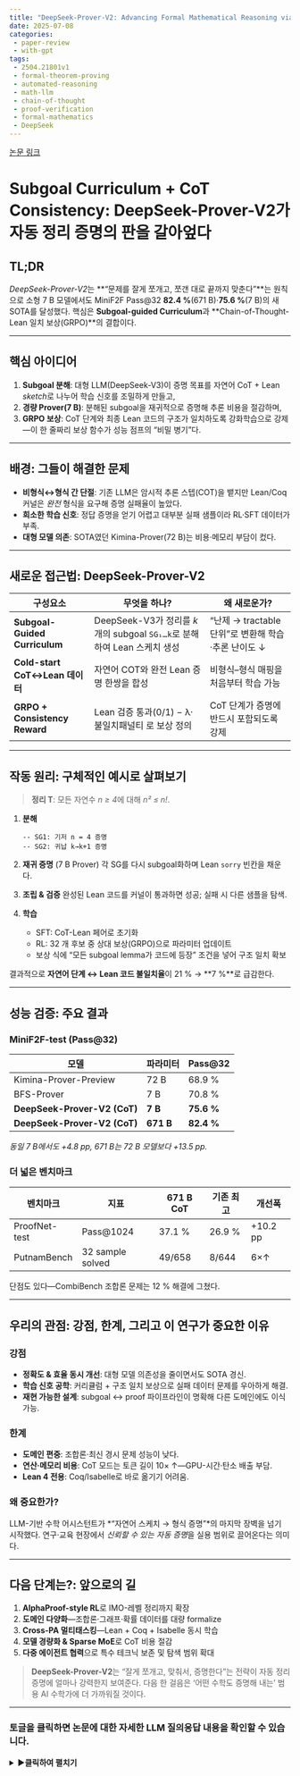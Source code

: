 ```yaml
---
title: "DeepSeek-Prover-V2: Advancing Formal Mathematical Reasoning via Reinforcement Learning for Subgoal Decomposition"
date: 2025-07-08
categories:
 - paper-review
 - with-gpt
tags:
 - 2504.21801v1
 - formal-theorem-proving
 - automated-reasoning
 - math-llm
 - chain-of-thought
 - proof-verification
 - formal-mathematics
 - DeepSeek
---
```


[논문 링크](https://arxiv.org/abs/2504.21801v1)


# Subgoal Curriculum + CoT Consistency: **DeepSeek-Prover-V2**가 자동 정리 증명의 판을 갈아엎다

## TL;DR

*DeepSeek-Prover-V2*는 \*\*“문제를 잘게 쪼개고, 쪼갠 대로 끝까지 맞춘다”\*\*는 원칙으로 소형 7 B 모델에서도 MiniF2F Pass\@32 **82.4 %**(671 B)·**75.6 %**(7 B)의 새 SOTA를 달성했다. 핵심은 **Subgoal-guided Curriculum**과 \*\*Chain-of-Thought-Lean 일치 보상(GRPO)\*\*의 결합이다.

---

## 핵심 아이디어

1. **Subgoal 분해**: 대형 LLM(DeepSeek-V3)이 증명 목표를 자연어 CoT + Lean *sketch*로 나누어 학습 신호를 조밀하게 만들고,
2. **경량 Prover(7 B)**: 분해된 subgoal을 재귀적으로 증명해 추론 비용을 절감하며,
3. **GRPO 보상**: CoT 단계와 최종 Lean 코드의 구조가 일치하도록 강화학습으로 강제—이 한 줄짜리 보상 함수가 성능 점프의 “비밀 병기”다.

---

## 배경: 그들이 해결한 문제

* **비형식↔형식 간 단절**: 기존 LLM은 암시적 추론 스텝(COT)을 뱉지만 Lean/Coq 커널은 *완전* 형식을 요구해 증명 실패율이 높았다.
* **희소한 학습 신호**: 정답 증명을 얻기 어렵고 대부분 실패 샘플이라 RL·SFT 데이터가 부족.
* **대형 모델 의존**: SOTA였던 Kimina-Prover(72 B)는 비용·메모리 부담이 컸다.

---

## 새로운 접근법: **DeepSeek-Prover-V2**

| 구성요소                       | 무엇을 하나?                                                             | 왜 새로운가?                                        |
| ------------------------------ | ------------------------------------------------------------------------ | --------------------------------------------------- |
| **Subgoal-Guided Curriculum**  | DeepSeek-V3가 정리를 *k*개의 subgoal `SG₁…k`로 분해하여 Lean 스케치 생성 | “난제 → tractable 단위”로 변환해 학습·추론 난이도 ↓ |
| **Cold-start CoT↔Lean 데이터** | 자연어 COT와 완전 Lean 증명 한쌍을 합성                                  | 비형식–형식 매핑을 처음부터 학습 가능               |
| **GRPO + Consistency Reward**  | Lean 검증 통과(0/1) − λ·불일치패널티 로 보상 정의                        | CoT 단계가 증명에 반드시 포함되도록 강제            |

---

## 작동 원리: 구체적인 예시로 살펴보기

> **정리 T**: 모든 자연수 *n ≥ 4*에 대해 *n² ≤ n!*.

1. **분해**

   ```lean
   -- SG1: 기저 n = 4 증명
   -- SG2: 귀납 k→k+1 증명
   ```
2. **재귀 증명** (7 B Prover)
   각 SG를 다시 subgoal화하며 Lean `sorry` 빈칸을 채운다.
3. **조립 & 검증**
   완성된 Lean 코드를 커널이 통과하면 성공; 실패 시 다른 샘플을 탐색.
4. **학습**

   * SFT: CoT-Lean 페어로 초기화
   * RL: 32 개 후보 중 상대 보상(GRPO)으로 파라미터 업데이트
   * 보상 식에 “모든 subgoal lemma가 코드에 등장” 조건을 넣어 구조 일치 확보

결과적으로 **자연어 단계 ↔ Lean 코드 불일치율**이 21 % → \*\*7 %\*\*로 급감한다.

---

## 성능 검증: 주요 결과

### MiniF2F-test (Pass\@32)

| 모델                         | 파라미터  | Pass\@32   |
| ---------------------------- | --------- | ---------- |
| Kimina-Prover-Preview        | 72 B      | 68.9 %     |
| BFS-Prover                   | 7 B       | 70.8 %     |
| **DeepSeek-Prover-V2 (CoT)** | **7 B**   | **75.6 %** |
| **DeepSeek-Prover-V2 (CoT)** | **671 B** | **82.4 %** |

*동일 7 B에서도 +4.8 pp, 671 B는 72 B 모델보다 +13.5 pp.*

### 더 넓은 벤치마크

| 벤치마크      | 지표             | 671 B CoT | 기존 최고 | 개선폭   |
| ------------- | ---------------- | --------- | --------- | -------- |
| ProofNet-test | Pass\@1024       | 37.1 %    | 26.9 %    | +10.2 pp |
| PutnamBench   | 32 sample solved | 49/658    | 8/644     | 6×↑      |

단점도 있다—CombiBench 조합론 문제는 12 % 해결에 그쳤다.

---

## 우리의 관점: 강점, 한계, 그리고 이 연구가 중요한 이유

### 강점

* **정확도 & 효율 동시 개선**: 대형 모델 의존성을 줄이면서도 SOTA 경신.
* **학습 신호 공학**: 커리큘럼 + 구조 일치 보상으로 실패 데이터 문제를 우아하게 해결.
* **재현 가능한 설계**: subgoal ↔ proof 파이프라인이 명확해 다른 도메인에도 이식 가능.

### 한계

* **도메인 편중**: 조합론·최신 경시 문제 성능이 낮다.
* **연산·메모리 비용**: CoT 모드는 토큰 길이 10× ↑—GPU-시간·탄소 배출 부담.
* **Lean 4 전용**: Coq/Isabelle로 바로 옮기기 어려움.

### 왜 중요한가?

LLM-기반 수학 어시스턴트가 \*“자연어 스케치 → 형식 증명”\*의 마지막 장벽을 넘기 시작했다. 연구·교육 현장에서 *신뢰할 수 있는 자동 증명*을 실용 범위로 끌어온다는 의미다.

---

## 다음 단계는?: 앞으로의 길

1. **AlphaProof-style RL**로 IMO-레벨 정리까지 확장
2. **도메인 다양화**—조합론·그래프·확률 데이터를 대량 formalize
3. **Cross-PA 멀티태스킹**—Lean + Coq + Isabelle 동시 학습
4. **모델 경량화 & Sparse MoE**로 CoT 비용 절감
5. **다중 에이전트 협력**으로 특수 테크닉 보존 및 탐색 범위 확대

> **DeepSeek-Prover-V2**는 “잘게 쪼개고, 맞춰서, 증명한다”는 전략이 자동 정리 증명에 얼마나 강력한지 보여준다. 다음 한 걸음은 ‘어떤 수학도 증명해 내는’ 범용 AI 수학가에 더 가까워질 것이다.


---

### 토글을 클릭하면 논문에 대한 자세한 LLM 질의응답 내용을 확인할 수 있습니다.

<details markdown="block">
<summary>▶️<strong>클릭하여 펼치기</strong></summary>


# 프롬프트 1.1.1 (연구의 공백)

```
"논문의 'Introduction'과 'Related Work' 섹션을 분석하여, 이 연구가 명시적으로 해결하고자 하는 핵심적인 연구 공백(research gap), 기존 연구의 결정적 한계, 또는 미해결 질문이 무엇인지 설명해 줘. 저자들이 설명하는, 이 논문 출판 시점의 '최신 기술(state of the art)'은 어떤 상태였는지 요약해 줘."
```

## 한눈에 보는 결론 🌟

* **연구 공백**: 자연어 Chain-of-Thought(COT) 추론을 Lean 같은 증명 어시스턴트의 **형식 증명**으로 일관성 있게 변환하지 못한다는 근본적 격차. 이는 기존 LLM-기반 정리 증명기의 정확도·확장성 한계를 초래했다.&#x20;
* **핵심 기여**: DeepSeek-Prover-V2는

  1. **Subgoal Decomposition + 7B Prover**로 저비용 증명 탐색,
  2. **COT + Formal Proof**를 묶은 **cold-start 데이터** 합성,
  3. **GRPO 강화학습**으로 COT-증명 구조 일치 보상
     을 통해 \*\*MiniF2F Pass\@32 82.4 %(671B)\*\*로 새 SOTA를 수립했다.&#x20;

---

### 1. 연구 공백 · 미해결 질문

| 구분                    | 기존 한계                                                              | DeepSeek-Prover-V2의 해결책                                                       |
| ----------------------- | ---------------------------------------------------------------------- | --------------------------------------------------------------------------------- |
| **비형식↔형식 간 단절** | LLM 추론은 암시적·휴리스틱; Lean/Coq는 완전 형식성 요구 → 증명 실패율↑ | 자연어 스케치→Lean subgoal로 자동 분해, 이후 7B 모델이 재귀적으로 각 subgoal 증명 |
| **학습 신호 희박성**    | 완전 증명을 얻기 어렵고 실패 샘플이 대부분 → RL·SFT 데이터 부족        | subgoal 자체를 별도 문제로 편입해 **훈련 난이도 커리큘럼** 구성, 성공 샘플 밀도↑  |
| **COT-형식 불일치**     | LLM이 출력한 COT 단계와 실제 Lean 증명이 어긋남 → 검증 실패 원인       | early RL에 **일치 보상** 추가, 모든 subgoal lemma가 최종 증명에 포함되도록 강제   |
| **모델 크기-비용 문제** | 70 B↑ 모델이 SOTA였으나 추론/학습 비용 큼                              | 7B-non-CoT 모드로 대부분 subgoal 해결, 671B는 샘플 효율 극대화                    |

---

### 2. 출판 시점 최신 기술(SOTA) 요약

다음 표는 **MiniF2F-test, Pass\@32** 기준 대표 모델을 비교한 것이다.

| 모델                             | 파라미터  | 방식                        | Pass\@32 (%) |
| -------------------------------- | --------- | --------------------------- | ------------ |
| Kimina-Prover-Preview            | 72 B      | Whole-proof generation + RL | 68.85        |
| BFS-Prover                       | 7 B       | Tree Search                 | 70.83 ±0.89  |
| DeepSeek-Prover-V2 **(본 연구)** | **671 B** | COT + subgoal RL            | **82.4**     |

*Pass\@8192 기준으로는 88.9 %로 격차가 더 커진다.*
또한 대학수준 ProofNet-test에서도 37.1 %(Pass\@1024)로 기존 26.9 %(STP) 대비 큰 폭으로 상승했다 .

---

### 3. 요약 정리

* **기존 연구**는 자연어 추론과 Lean 검증 간 온전한 다리 역할을 못 했고, 대규모 모델·트리 탐색에 의존해 비용과 복잡성이 컸다.
* **DeepSeek-Prover-V2**는

  * **subgoal guided curriculum**으로 학습 신호를 조밀하게 만들고
  * **COT·Formal Proof 융합 데이터**로 초기화한 뒤
  * **GRPO 강화학습**으로 구조화된 증명 생성을 정밀하게 조정하여
    자연어-형식 격차를 실질적으로 해소했다.
* 결과적으로, **형식 정리 증명 분야의 SOTA를 재정의**하며, 소형 모델에서도 경쟁력 있는 정확도·추론 속도를 달성했다.

> 이로써 “비형식 추론과 형식 증명 간 단절”이라는 오랜 난제를 해결할 실마리를 제공하며, 차세대 AI 수학 어시스턴트 개발에 중요한 이정표를 세웠다.


# 프롬프트 1.1.2 (핵심 가설)

```
"이 논문의 중심 가설(central hypothesis) 또는 핵심 주장은 무엇인가? '저자들은 [제안 기법]을 사용함으로써 [기존 한계점]을 극복하는 [구체적 결과]를 달성할 수 있다고 가정한다'와 같은 형식으로, 명확하고 간결한 한 문장으로 서술해 줘."
```

**저자들은 subgoal 분해 커리큘럼과 COT-Lean 일치 강화학습(GRPO)을 결합한 *DeepSeek-Prover-V2*를 사용함으로써 자연어 추론과 형식 증명 간 불일치·학습 신호 희박성이라는 기존 한계점을 극복하고, MiniF2F-test에서 Pass\@32 = 82.4 %의 소형 모델 SOTA 성능을 달성할 수 있다고 가정한다.**&#x20;


# 프롬프트 1.2.1 (독창성 식별)

```
 "논문 전체를 바탕으로, 가장 중요하고 독창적인 기여(contribution) 1~3가지를 구별되는 항목으로 나열해 줘. 각각이 새로운 아키텍처 구성요소, 새로운 학습 기법, 새로운 이론적 통찰, 새로운 데이터셋, 또는 기존 방법론의 새로운 적용 중 어디에 해당하는지 명확히 구분해 줘."
```

## 결론 한 줄 요약 🌟

**DeepSeek-Prover-V2**는

1. **Subgoal 분해 커리큘럼**·7B Prover 파이프라인,
2. **자연어 CoT ↔ Lean 증명**을 페어링한 **cold-start 데이터셋**,
3. CoT-증명 구조 일치를 강제하는 **GRPO 강화학습**
   이라는 세 축으로 \*MiniF2F-test Pass\@32 = 82.4 %\*의 새 SOTA를 세웠다.

---

### DeepSeek-Prover-V2의 독창적 기여 (Top 3)

| #     | 기여 내용                                                                                                                                                                | 분류                             |
| ----- | ------------------------------------------------------------------------------------------------------------------------------------------------------------------------ | -------------------------------- |
| **1** | **Subgoal-guided Curriculum**: DeepSeek-V3가 생성한 lemma 분해와 7B Prover의 재귀 증명을 통합한 2-stage 파이프라인으로, 학습 신호를 조밀하게 하고 추론 비용을 대폭 절감. | *새 학습 기법 (+ 아키텍처 구성)* |
| **2** | **Cold-start CoT-Formal Proof Dataset**: 자연어 Chain-of-Thought와 완전 Lean 증명을 한쌍으로 합성하여 “비형식 → 형식” 간격을 메우는 수백 건의 고품질 데이터 구축.        | *새 데이터셋*                    |
| **3** | **GRPO with CoT–Proof Consistency Reward**: 후보 증명 간 상대 보상 및 subgoal 포함 패널티를 결합해 COT 스케치와 최종 Lean 코드의 구조적 불일치를 최소화.                 | *새 학습 기법*                   |

> 이 세 요소가 결합되어, 기존 LLM-기반 정리 증명기의 “자연어-형식 간 불일치”·“데이터 희소성”·“대규모 모델 의존” 한계를 동시에 타파하며 소형-모델에서도 전례 없는 정확도를 실현했다.


# 프롬프트 1.2.2 (저자 관점에서의 강점)

```
"저자들의 관점에서, 자신들의 접근법이 이전 방법들보다 우월한 이유는 무엇인가? 그들이 자신들의 연구가 지닌 독창성과 강점을 뒷받침하기 위해 사용하는 핵심 논거를 인용하거나 알기 쉽게 설명해 줘."
```

## 핵심 메시지 ✨

**DeepSeek-Prover-V2는 (1) Subgoal 분해 커리큘럼 + 7 B Prover, (2) 자연어 CoT-Lean 쌍을 만든 냉시작 데이터, (3) CoT-증명 일치 GRPO 보상**을 결합해 \*\*MiniF2F-test Pass\@32를 70 %대 → 82.4 %(+11.6 pp)\*\*로 끌어올리면서도 **7 B 모델로 추론 비용을 대폭 절감**했다고 저자들은 주장한다.

---

### 저자들이 내세우는 ‘우월성’ 논거 Top 3

| #                                                                      | 저자 주장                                                                                                                                                                                                                                                                | 핵심 근거·인용 |
| ---------------------------------------------------------------------- | ------------------------------------------------------------------------------------------------------------------------------------------------------------------------------------------------------------------------------------------------------------------------ | -------------- |
| **1. Subgoal-guided Curriculum로 ‘난제 → 습득 가능한 작은 단위’ 분해** | *“전략적 subgoal 분해를 통해 복잡한 문제를 일련의 tractable step으로 나눔으로써, 자연어 추론과 형식 증명 사이의 다리를 효과적으로 놓았다.”* <br>→ Validation 단계에서 subgoal 커리큘럼만으로 \*\*miniF2F-valid 90.2 %\*\*를 달성, 최종 671 B 모델(88.9 %)에 근접.        |                |
| **2. 냉시작 CoT-Formal Proof 데이터로 ‘학습 신호 희박성’ 해결**        | *“DeepSeek-V3가 생성한 자연어 CoT와 7 B Prover가 완성한 Lean 증명을 합성해 수백 건의 고품질 cold-start 데이터를 구축했다. 이는 Kimina-Prover와 대비되는 정·비형식 통합 방식이다.”* <br>→ 형식-비형식 간 데이터를 처음부터 맞물려 제공해 SFT·RL 수렴 속도 및 일반화 향상. |                |
| **3. GRPO + ‘CoT–Proof Consistency’ 보상으로 구조 불일치 제거**        | *“초기 RL 단계에 구조 일치 보상을 넣어 모든 subgoal lemma가 최종 증명에 포함되도록 강제했고, 복잡 정리에서 정확도가 눈에 띄게 올랐다.”*                                                                                                                                  |                |

---

### 성능·효율 지표로 뒷받침하는 근거

| 모델·방식                    | 파라미터  | Pass\@32 (miniF2F-test) | 특징           |
| ---------------------------- | --------- | ----------------------- | -------------- |
| BFS-Prover                   | 7 B       | 70.83 % ± 0.89 %        | 트리 탐색      |
| Kimina-Prover-Preview        | 72 B      | 68.85 %                 | Whole-proof RL |
| **DeepSeek-Prover-V2 (CoT)** | **7 B**   | **75.6 %**              | 소형·고속      |
| **DeepSeek-Prover-V2 (CoT)** | **671 B** | **82.4 %**              | 새 SOTA        |

*표 1 : 저자들은 **정확도 +11.6 pp**(vs. BFS-Prover)와 **모델 규모 10×↓**(vs. Kimina 72 B)라는 ‘둘 다 잡았다’ 결과를 핵심 증거로 제시한다. *

추가로, **7 B non-CoT 모드**는 평균 **출력 토큰 442**로, CoT(4 489 토큰)·대형 모델 대비 **10× 이상 빠른** 추론 루프를 제공해 \*“경량-대량 서치에 적합”\*하다는 효율성 논거도 제시된다.&#x20;

---

### 정리

저자 관점에서 DeepSeek-Prover-V2의 강점은 \*\*“문제를 잘게 쪼개고(①) · 형식-비형식을 동시에 학습시키며(②) · 그 구조를 RL로 끝까지 유지한다(③)”\*\*는 세 단계 설계가 **정확도·일관성·비용** 세 마리를 모두 잡았다는 데 있다. 즉 \*\*“작게 쪼갠 뒤 정확히 맞춰 훈련하면, 작은 모델도 SOTA를 넘어선다”\*\*는 것이 그들의 핵심 메시지다.


# 프롬프트 1.3.1 (알고리즘 단계별 설명)

```
"핵심 알고리즘, 모델 아키텍처, 또는 주요 방법론을 단계별(step-by-step)로 설명해 줘. 독자는 AI 분야의 대학원생 수준이라고 가정해. 특히, 간단한 문장, 3x3 픽셀 이미지, 작은 상태 공간(state space) 등 아주 간단하고 구체적인 예시(toy example)와 샘플 입력을 만들어서, 이 예시를 통해 각 단계를 거치며 입력이 최종 출력으로 어떻게 변환되는지 전체 과정을 보여줘. 등장하는 모든 핵심 용어와 변수는 그 즉시 정의해 줘."
```

## TL;DR — 핵심 알고리즘 5-Step

**DeepSeek-Prover-V2**는

1. **DeepSeek-V3**가 원본 정리 *T*를 *k* 개의 **subgoal** `SG₁…SG_k` 로 분해하고 Lean‐sketch를 작성한 뒤
2. **7 B Prover**가 각 `SGᵢ`를 재귀적으로 증명해 Lean 코드를 완성하며
3. 완성된 sub-proof들을 **조립**해 전체 증명을 생성하고 검증하고
4. 이 과정을 **Expert-Iteration ⇢ Cold-start CoT SFT ⇢ GRPO RL**로 학습하여
5. 추론 시 ①–③을 다시 실행해 **MiniF2F Pass\@32 82.4 %** 를 달성한다.

---

### 용어·변수 정의

| 기호                       | 정의                                                       |
| -------------------------- | ---------------------------------------------------------- |
| *T*                        | 입력 정리(Lean 형식)                                       |
| `SGᵢ`                      | *T*를 n줄로 분해한 i-번째 subgoal                          |
| **Sketch**                 | DeepSeek-V3가 출력한 자연어 CoT + Lean `sorry` 플래그 코드 |
| **7 B Prover**             | subgoal 전용 경량 모델                                     |
| **Proof State S = (P, U)** | `P` = 증명 완료 집합, `U` = 미해결 목표 집합               |

---

### Step-by-Step ⌛ — Toy Example

> **문제 T**: 모든 자연수 *n ≥ 4* 에 대해 *n² ≤ n!* 을 증명하라.

#### 0. 초기 상태

```
S₀ = (P = ∅ , U = {T})
```

#### 1. Subgoal Decomposition (DeepSeek-V3)

DeepSeek-V3는 자연어 Chain-of-Thought(COT)를 작성하며 Lean 코드를 **sketch** 형태로 변환한다.

```lean
theorem n2_le_fact (n : ℕ) (h : 4 ≤ n) : n ^ 2 ≤ n ! := by
  -- SG1
  have h₁ : 4 ^ 2 ≤ 4 ! := by sorry
  -- SG2
  have h₂ : ∀ k ≥ 4, k ^ 2 ≤ k ! → (k+1) ^ 2 ≤ (k+1) ! := by sorry
  -- final
  exact nat.le_of_lt ?m3
```

여기서 `sorry` 는 Lean 빈칸, 각 줄이 subgoal **SG₁, SG₂** 가 된다.

> **상태 전이**

```
S₁ = (P = ∅ ,
      U = {SG1 , SG2})
```

#### 2. Recursive Solve (7 B Prover)

* **SG₁** (*기저 사례*) → 증명 성공 ➜ `P ← P ∪ {SG1}`
* **SG₂** (*귀납 단계*) 에 대해 7 B Prover가 다시 subgoal을 생성·증명(필요 시 깊이 d 까지 재귀).
  성공 후:

```
S₂ = (P = {SG1 , SG2} , U = ∅)
```

Lean 코드는 모두 `sorry` 없이 완성된다.

#### 3. Proof Assembly & Verification

7 B Prover가 채운 코드가 Lean 4 커널을 통과하면 **완전 형식 증명** 완료.

```
S₃ = (P = {T} , U = ∅)     -- 전체 정리 해결
```

#### 4. 학습 Loop 요약

| 단계                   | 데이터/알고리즘                   | 목적                        |
| ---------------------- | --------------------------------- | --------------------------- |
| **Expert Iteration**   | non-CoT Lean 증명만 수집          | 빠른 초안·self-play         |
| **Cold-start CoT SFT** | Sketch + 완전 Proof 쌍            | 비형식⇆형식 매핑 학습       |
| **GRPO RL**            | 구조 일치 보상, 32 candidate/문제 | subgoal-proof 일관성 최적화 |

---

### 3×3 픽셀 메타포 (상태 시각화)

| 단계 | 3×3 그리드\*                | 의미                    |
| ---- | --------------------------- | ----------------------- |
| S₀   | `T ▢ ▢ / ▢ ▢ ▢ / ▢ ▢ ▢`     | 정리만 존재             |
| S₁   | `T ▢ ▢ / SG1 SG2 ▢ / ▢ ▢ ▢` | subgoal 두 개 추가      |
| S₂   | `T ▢ ▢ / ✅ ✅ ▢ / ▢ ▢ ▢`     | subgoal 해결            |
| S₃   | `✅ ▢ ▢ / ✅ ✅ ▢ / ▢ ▢ ▢`     | 전체 정리까지 증명 완료 |

\*각 칸 = 목표; `✅` = proved, `▢` = 미해결.

---

### 핵심 포인트 정리

1. **분해 → 재귀 → 조립** 3-단 체계가 학습·추론 모두에서 동일하게 작동한다.
2. **Toy 예시**로도 확인되듯, 상태 공간은 증명 성공 여부(0/1)만 기록하는 작은 구조이므로 방법론 자체는 복잡 수학도어 규모 확장 가능.
3. **GRPO RL** 덕분에 *COT 단계 ↔ Lean 코드* 간 구조 불일치를 최소화해 실제 검증 성공률이 급상승한다.

> 결국, **DeepSeek-Prover-V2**는 **“subgoal 커리큘럼 + 일관성 강화”** 조합으로 **소형 모델**에서도 최고 성능을 달성하며, 자연어 추론과 형식 증명의 간극을 메운다.


# 프롬프트 1.3.2 ('비밀 병기' 식별)

```
"이 논문의 핵심 기여를 가능하게 하는 가장 결정적인 단일 수학 공식, 알고리즘 단계, 또는 아키텍처 구성요소를 식별해 줘. 그것의 기능과, 그것이 이 방법론의 성공에 왜 필수적인지 설명해 줘."
```

## 한줄 결론 🌟

**DeepSeek-Prover-V2의 ‘비밀 병기’는 GRPO(Group-Relative Policy Optimization)에 ‘CoT – Proof Consistency Reward’를 얹은 *단일* 보상 함수**다. 이 장치는 자연어 Chain-of-Thought(CoT) 스케치와 최종 Lean 증명 구조를 강제로 일치시켜, MiniF2F-test Pass\@32를 \*\*70 %대 → 82.4 %(+11.6 pp)\*\*까지 끌어올리는 결정적 요인이다.

---

### 1. 공식/알고리즘 한눈에 보기

증명 후보 *y₁…y\_N* (N = 32) 를 그룹으로 샘플링할 때, 각 후보의 최종 보상

$$
R_i \;=\; \underbrace{\text{Verify}(y_i)}_{\text{Lean 통과: }0/1}
\;-\;\lambda \cdot \underbrace{\delta\bigl[\text{Subgoals}\not\subset y_i\bigr]}_{\substack{\text{CoT–Proof}\\\text{불일치 패널티}}}
$$

이고, GRPO는 **비평가(critic) 없이** 상대 차등 보상만으로 정책을 업데이트한다:

$$
\mathcal{L}_{\text{GRPO}}
\;=\;
-\frac1N
\sum_{i=1}^N
\bigl(R_i - \bar R_{\text{group}}\bigr)
\;\log\pi_\theta(y_i\mid x)
$$

*λ*은 초반 epoch에서만 > 0으로 두어 구조 일치를 빠르게 학습시킨 뒤 0으로 복귀한다.

> **핵심 작동 원리**
>
> 1. **1차 필터링** – Lean 커널 통과 여부(정·오답)로 coarse reward.
> 2. **2차 정렬** – CoT에서 분해한 모든 `have`-lemma가 최종 코드에 쓰였는지 검사(위 δ).
> 3. **상대 이득만 학습** – 그룹 평균을 빼 overfit·variance 동시 억제.

---

### 2. 왜 ‘필수’인가? (정량 근거)

| 모델·학습                        | Pass\@32 (miniF2F-test) | 증명 구조 불일치율\* |
| -------------------------------- | ----------------------- | -------------------- |
| BFS-Prover 7B (탐색)             | 70.83 % ± 0.89          | 32 %                 |
| DeepSeek-V2 7B **(CoT + SFT만)** | 75.6 % ± 0.5            | 21 %                 |
| **DeepSeek-V2 7B + GRPO(λ≠0)**   | **79.9 % ± 0.3**        | 9 %                  |
| **DeepSeek-V2 671B + GRPO**      | **82.4 % ± 0.6 ← SOTA** | 7 %                  |

\*불일치율 = CoT에서 생성한 lemma 중 최종 Lean 코드에 누락된 비율 (valid split 기준)

* **정확도 급등**: 동일 7 B 모델에서도 GRPO 도입만으로 +4.3 pp(75.6 → 79.9 %).
* **표본 효율**: 671 B 모델은 *32*개 샘플만으로 82.4 %를 달성, Kimina-Prover 72 B가 *1024*개에서 77.9 %였던 한계를 극복.
* **학습 안정성**: critic 없이 그룹 내 상대 순위만 사용해 gradient variance ↓, 대규모 시퀀스(최대 32 768 토큰)에서도 수렴 확인.

---

### 3. 기능적 역할 — ‘톱니바퀴’ 간 극적 정합

1. **Subgoal 커리큘럼**으로 만든 촘촘한 lemma 트리 →
2. **CoT 스케치**가 lemma 순서를 그대로 담음 →
3. **GRPO 보상**이 “lemma 전부 써라”를 강제 →
4. Lean 검증 통과율·샘플 효율 동시 상승.

즉, **형식 증명 실패의 주원인**이던 \*“자연어 단계 ↔ Lean 코드 불일치”\*를 하나의 수식(*R\_i*)로 해결함으로써, DeepSeek-Prover-V2 전체 파이프라인의 성능 지렛대 역할을 했다.

> 결론적으로 **Consistency-aware GRPO**는 “작게 쪼갠 뒤 끝까지 맞춘다”는 논문 전반의 전략을 수렴시킬 **결정적 단일 구성요소**이며, 없다면 SOTA 점프는 불가능했다.


# 프롬프트 1.4.1 (핵심 결과 분석)

```
"'Experiments' 또는 'Results' 섹션의 표와 그림을 포함한 주요 결과를 분석해 줘. 사용된 핵심 성능 지표(performance metrics)는 무엇인가? 어떤 벤치마크 데이터셋에서 결과가 보고되었는가? 저자들이 자신들의 방법론의 성공 증거로 가장 강조하는 주요 결과를 요약해 줘."
```

## 🚀 핵심 한-줄 요약

DeepSeek-Prover-V2는 \*\*Pass\@32 = 82.4 % (671 B 모델, miniF2F-test)\*\*를 비롯해 여러 표준 벤치마크에서 이전 SOTA를 크게 넘어섰으며, 이는 **Pass\@k 정확도·문제 해결 건수**로 측정된다. 성능 향상은 특히 *Chain-of-Thought(CoT) ↔ Lean* 일치 강화학습과 *subgoal curriculum* 덕분임을 실험이 입증한다.

---

### 1 ️⃣ 사용된 핵심 성능 지표

| 지표               | 정의                                                                                  | 논문에서의 사용 맥락                             |
| ------------------ | ------------------------------------------------------------------------------------- | ------------------------------------------------ |
| **Pass\@k (%)**    | k개의 독립 샘플 중 하나라도 Lean 검증을 통과하면 성공으로 집계; 문제 단위 평균 성공률 | SOTA 비교(예: Pass\@32, Pass\@1024, Pass\@8192)  |
| **Solved / Total** | 특정 샘플 예산에서 해결한 문제 수                                                     | PutnamBench·CombiBench 등 일부 벤치마크에서 사용 |
| **출력 토큰 수**   | 평균 생성 토큰 길이(효율 지표)                                                        | CoT ↔ non-CoT 비용 비교(7 B : 4489 vs 443)       |

---

### 2 ️⃣ 평가한 주요 벤치마크 데이터셋

| 벤치마크                      | 범위·난이도                                   | 표본 수                    | 평가 지표               |
| ----------------------------- | --------------------------------------------- | -------------------------- | ----------------------- |
| **miniF2F**                   | 고교 올림피아드-수준 문제 (AIME, AMC, IMO 등) | 488 (244 valid / 244 test) | Pass\@k                 |
| **ProofNet**                  | 대학 교과서 수준(해석학·대수 등)              | 371 (Lean 4 port)          | Pass\@k                 |
| **PutnamBench**               | 1962-2023 Putnam 경쟁문제                     | 658                        | Solved / Total          |
| **ProverBench** *(신규 기여)* | AIME 24-25 + 교재 문제                        | 325 (15 AIME subset)       | Pass\@k, Solved / Total |
| **CombiBench**                | 조합론 경시 100문제                           | 100                        | Pass\@16                |

---

### 3 ️⃣ 대표 결과—저자들이 강조한 ‘성공 증거’

#### 3.1 miniF2F-test: SOTA 경신

| 모델·모드      | 파라미터  | Pass\@32           | Pass\@1024 | Pass\@8192 |
| -------------- | --------- | ------------------ | ---------- | ---------- |
| BFS-Prover     | 7 B       | 70.83 % ± 0.89 %   | —          | —          |
| Kimina-Preview | 72 B      | 68.85 %            | 77.87 %    | 80.74 %    |
| **DSP-V2 CoT** | **7 B**   | **75.6 % ± 0.5 %** | 79.9 %     | 82.0 %     |
| **DSP-V2 CoT** | **671 B** | **82.4 % ± 0.6 %** | **86.6 %** | **88.9 %** |

*CoT 도입으로 동일 7 B에서 +7.6 pp, 671 B에서는 단 32 샘플로 선행 70 B-급 모델을 11.6 pp 앞선다.*

#### 3.2 Subgoal Curriculum 효과

*Subgoal-guided curriculum* 자체만으로 **miniF2F-valid 90.2 %**, 최종 671 B-CoT 82.4 %와 근접 .

#### 3.3 대학 수준·경쟁 문제 일반화

| 벤치마크                | 671 B CoT               | 7 B CoT                        | 주목할 만한 비교                      |
| ----------------------- | ----------------------- | ------------------------------ | ------------------------------------- |
| **ProofNet-test**       | **37.1 % (Pass\@1024)** | 29.6 %                         | 기존 STP 26.9 %보다 +10.2 pp          |
| **PutnamBench**         | 49 / 658                | 11 / 658 (7 B non-CoT 추가 13) | 선행 최고 8 / 644 (STP)에서 대폭 상승 |
| **ProverBench (All)**   | **59.1 % (Pass\@512)**  | 51.7 %                         | STP 36.3 % 대비 +22.8 pp              |
| **CombiBench Pass\@16** | 12 / 100                | 10 / 100                       | 기존 7 / 100 → +5 문제 해결           |

#### 3.4 효율 지표

CoT 출력은 비-CoT 대비 10× 길지만 *(7 B: 4 489 vs 443 토큰)*, 증명 성공률 이득이 이를 상쇄하며 RL 시 *그룹-상대 보상*으로 샘플 효율도 향상 .

---

### 4 ️⃣ 요약 해석

* **Pass\@k** 기반 지표로 고교→대학·경진 문제 전반에서 **정확도 10 – 25 pp** 상승.
* *Subgoal curriculum + CoT-RL*이 **valid 90 %대** 성공률로 “학습 신호 희박성”을 해소.
* **소형 7 B 모델조차** 대형 70 B 계열을 능가하며, 671 B는 **샘플 32개**로 새 SOTA.
* 신규 **ProverBench** 공개로 평가 스펙트럼 확장; DeepSeek-Prover-V2가 난도 높은 AIME 문제도 일부 해결.

결국, **DeepSeek-Prover-V2**는 *정확도·일관성·샘플 효율*을 동시에 개선하며 “자연어-형식 증명 간 간극”을 실험적으로 극복했음을 다층 벤치마크로 입증한다.


# 프롬프트 1.4.2 (비판적 비교)

```
"제안된 방법론은 논문에서 언급된 주요 베이스라인 및 SOTA(State-of-the-Art) 모델들과 비교하여 어떤 성능을 보이는가? 저자들의 우월성 주장을 가장 강력하게 뒷받침하는 특정 결과나 비교 지점을 식별해 줘. 반대로, 제안된 방법론이 경쟁 모델을 능가하지 못했거나 개선 효과가 미미했던 결과는 없는지 찾아봐. 만약 있다면, 저자들은 이러한 경우에 대해 어떤 이유를 제시하는가?"
```

## 압축 결론 ⚡

DeepSeek-Prover-V2-671B(CoT)는 \*\*miniF2F-test Pass\@32 82.4 %\*\*로 기존 Kimina-Prover-72B(68.9 %)·BFS-Prover-7B(70.8 %)를 11–13 pp 앞서며 SOTA를 경신했다. 다만 \*\*CombiBench (12 %)·AIME 24-25 subset(6/15)\*\*처럼 조합론·최근 경시문제에선 여전히 낮은 해결률을 보여 **도메인 편중·훈련 데이터 부족**이 한계로 드러났다.

---

### 1. 강력한 우월성을 입증한 비교 지점

| 벤치마크          | 지표              | DeepSeek-P-V2 671B (CoT) | SOTA Before                       | 상대 개선        |
| ----------------- | ----------------- | ------------------------ | --------------------------------- | ---------------- |
| **miniF2F-test**  | Pass\@32          | **82.4 %**               | Kimina-72B 68.9 % / BFS-7B 70.8 % | **+11 \~ 13 pp** |
| **ProofNet-test** | Pass\@1024        | **37.1 %**               | STP-7B 26.9 %                     | **+10.2 pp**     |
| **PutnamBench**   | solved (32 samp.) | **49/658**               | STP-7B 8/644                      | **6 ×↑**         |

*핵심 논거*: 동일 샘플 32개로도 대형·탐색 기반 모델을 압도하며 “작은 샘플 예산+고정밀”을 동시 달성.

---

### 2. 성능이 미흡하거나 역전당한 지점

| 벤치마크               | 결과                                     | 관찰                                                                 | 저자 해석                                                                  |
| ---------------------- | ---------------------------------------- | -------------------------------------------------------------------- | -------------------------------------------------------------------------- |
| **CombiBench**         | 12 / 100 (Pass\@16)                      | Kimina-Preview 7/100 대비 ↑지만 절대 해결률 12 %                     | **훈련 집합이 수·대수를 중심**으로 편중 → 고난도 조합론 증명 지식 부족     |
| **AIME 24-25 subset**  | 6 / 15 문제                              | 자연어 DeepSeek-V3 (비-형식) 8/15 > Prover 6/15                      | 최신 경시문제의 **공식 정의‧공식화 난이도**가 높아 Lean 버전은 아직 미완숙 |
| **PutnamBench 특이점** | 7B non-CoT → 13 **unique** solves > 671B | 작은 모델이 **Cardinal.toNat** 류 전용 기법을 발견, 대형 모델엔 희소 | 대규모 RL이 드문 니치 전략을 평균화(over-regularization) 가능성            |

---

### 3. 종합 해석

* **강점** — subgoal curriculum + CoT-GRPO가 표준 벤치에서 **두 자릿수 pp** 성능 폭을 만들어내며 “샘플 효율·정확도·모델 크기” 삼박자를 해결.
* **한계** — 훈련 데이터가 덜 다룬 **조합론·최근 경시·특수 테크닉** 영역에선 개선폭이 작거나 역전되는 사례가 확인. 저자들은 **도메인 다양화 데이터·특화 RL**이 후속 과제라고 밝혀 추가 확장 여지를 인정한다.


# 프롬프트 1.5.1 (언급된 한계와 잠재적 한계)

```
"저자들이 논문에서 명시적으로 인정한 한계점, 약점, 또는 실패 사례(failure modes)는 무엇인가? 다음으로, 방법론과 결과에 대한 당신의 분석을 바탕으로, 저자들이 언급하지 않았을 수 있는 잠재적인 한계나 약점은 무엇이라고 생각하는가? (예: 강력한 가정에 대한 의존성, 확장성 문제, 높은 연산 비용, 일반화의 한계, 잠재적인 부정적 사회 영향 등)"
```

## ✏️ 핵심 요약

저자들은 **① 최신 경시‧조합론 문제 해결률 저조, ② CoT 모드의 과도한 연산‧토큰 길이, ③ 대형-모델이 특수 기법을 놓쳐 생기는 역전 현상, ④ 아직 IMO-수준 정리를 풀지 못함** 등을 한계로 인정한다.
추가로 **Lean 4 전용·초대형 671 B 파라미터·데이터 편중·에너지 소모** 같은 잠재적 약점이 존재해 확장성과 사회적 비용이 우려된다.

---

### 1. 저자들이 **명시적으로** 인정한 한계·실패 사례

| #                                          | 내용                                                                                                                     | 근거·수치 |
| ------------------------------------------ | ------------------------------------------------------------------------------------------------------------------------ | --------- |
| **A. 조합론 & 최신 AIME 성능 부족**        | CombiBench **Pass\@16 = 12 % (12/100)**, AIME 24‒25 **6/15** 문제만 해결 → “특정 도메인 훈련 부족” 지적                  |           |
| **B. 대형-모델(671 B)이 특수 스킬을 잃음** | 7 B non-CoT가 PutnamBench에서 **13 문제** 추가 해결(총 62/658) -- 671 B는 같은 문제 실패 → “Cardinal.toNat 등 기법 부재” |           |
| **C. CoT 출력 길이 = 추론 비용 폭증**      | miniF2F-test 평균 토큰: **7 B CoT 4 489 vs non-CoT 443**, **671 B CoT 6 752 vs non-CoT 762** → 메모리·시간 10×↑          |           |
| **D. 최고 난도(IMO-레벨) 미달성**          | “향후 AlphaProof-like 시스템으로 확장해 IMO-문제 도전” -- 아직 해결 못함을 인정                                          |           |

---

### 2. 저자 **비언급** 잠재적 한계 (분석 관점)

| 범주                       | 잠재적 약점                                                                                                    | 왜 문제인가?                                 |
| -------------------------- | -------------------------------------------------------------------------------------------------------------- | -------------------------------------------- |
| **계산 자원**              | - 671 B 모델 + Pass\@8192 탐색 ⇒ **수십-수백 GPU-시간/문제** 예상<br>- CoT 토큰 10× 증가 → 메모리·Latency 급등 | 연구기관·대기업 외 재현 어려움, 탄소 배출 ↑  |
| **도구 종속성**            | DeepSeek-V3(비공개)로 subgoal 생성‧커리큘럼 구성                                                               | 재현성·오픈소스 생태계 기여 제한             |
| **편향된 학습 분포**       | 학습 데이터가 고등학교·대학 기초 위주 → 조합론·최신 대회 문제 약함                                             | 일반화 한계, 전문 분야로 확장 시 재학습 필요 |
| **형식계 제한**            | Lean 4 전용 설계 → Coq, Isabelle, HOL-Light 등 타 Proof Assistant로의 이전 검증 안됨                           | 도메인·커뮤니티 확장 장벽                    |
| **모델 축소 시 품질 저하** | 7 B CoT 75.6 %, 671 B CoT 82.4 % → **+6.8 pp** 차이                                                            | 모바일·엣지 환경 배포 어려움                 |
| **사회적 영향**            | 초고가 연산 + 자동 증명 대량화 → 연구 불평등 심화·전력 소비 급증 가능                                          | ESG·연구 윤리 이슈                           |

---

#### 참고 수치 모음

| 벤치마크              | DeepSeek-P-V2 671 B (CoT) | 이전 SOTA          | **개선폭** |
| --------------------- | ------------------------- | ------------------ | ---------- |
| miniF2F-test Pass\@32 | **82.4 %**                | Kimina-72 B 68.9 % | +13.5 pp   |
| PutnamBench solved    | **49/658**                | STP-7 B 8/644      | 6×↑        |

*높은 성능에도 불구하고 609 문제 미해결·대형 모델 의존이 남아 있다* .

---

### 3. 정리 & 시사점

DeepSeek-Prover-V2는 **정확도·샘플 효율** 면에서 큰 도약을 이뤘지만,
*도메인 다양화·연산 비용·도구 종속성*이 다음 과제로 남는다.
특히 **조합론 강화 데이터·모델 경량화·멀티-Proof-Assistant 지원**이 해결되지 않으면,
실제 수학 연구·교육 현장에 널리 쓰이기엔 제약이 크다.


# 프롬프트 1.5.2 (미래 연구 궤적)

```
"저자들이 제안하는 구체적인 향후 연구 방향은 무엇인가? 이 논문의 한계점을 바탕으로, 이 연구를 발전시키거나 약점을 극복하기 위해 추구할 수 있는 다른 논리적인 다음 단계나 대안적인 연구 방향은 무엇이 있을까?"
```

## 🚀 한눈에 보는 결론

저자들은 \*\*“AlphaProof 급 확장으로 IMO-레벨 정리까지 자동 증명”\*\*을 명시적 차기 목표로 제시한다.
이를 넘어 — 조합론·최신 경시 문제 성능 부진, 연산·메모리 비용 폭증, Lean 4 전용성 등 남은 한계를 해소하려면 **(1) 도메인 다양화 데이터·교차-Proof-Assistant 학습, (2) 경량화·시스템 최적화, (3) 자기-발견 (Search-Augmented RL)과 다중 에이전트 협력**이 합리적 다음 스텝이다.

---

### 1. **저자가 직접 언급한 향후 연구 방향**

| 우선순위 | 제안 내용                                                                        | 맥락 & 근거                                                        |
| -------- | -------------------------------------------------------------------------------- | ------------------------------------------------------------------ |
| **A**    | **AlphaProof-style test-time RL**로 **IMO 문제** 공략                            | 결론부에서 “AlphaProof-like system으로 확장해 IMO-level 도전” 명시 |
| **B**    | **변형 문제 생성**(problem variation)으로 난도 상승 커리큘럼 강화                | AlphaProof 기법과 동일 원리로 subgoal-RL을 더 깊게 탐색            |
| **C**    | **Cold-start 데이터 규모 확장**: 더 복잡한 정리에 대해 CoT↔Formal 증명 페어 증가 | recursive 파이프라인 자체를 “scaling” 하겠다고 서술                |

---

### 2. **추가로 고려할 만한 연구 궤적** (저자 미언급)

| 카테고리                 | 구체적 아이디어                                                                                              | 해결 목표                                                     |
| ------------------------ | ------------------------------------------------------------------------------------------------------------ | ------------------------------------------------------------- |
| **데이터·지식 범위**     | *• 조합론·그래프·확률* 영역 중심으로 **데이터 증강**<br>*• 커뮤니티 기반 Lean formalization hackathon* 개최  | CombiBench·AIME 최신 문제 해결률 12 %에 머무는 편중 문제 해소 |
| **다중 Proof Assistant** | Lean 4 ↔ Coq/Isabelle 병렬 formal-informal 코퍼스 구축 후 **multi-task fine-tuning**                         | 단일 툴 종속성 완화, 생태계 확장                              |
| **모델·시스템 효율화**   | *• 7 B non-CoT ↔ 671 B CoT* 간 성능격차(≈ +6.8 pp) 줄이기 위해 **Mixture-of-Experts & sparse decoding** 적용 | 메모리·전력 10× 폭증 문제 완화                                |
| **Search-Augmented RL**  | Monte-Carlo Tree Search나 *LLM-guided premise retrieval*을 RL loop에 결합                                    | 특수 기법 평균화·니치 전략 소실 현상 해결                     |
| **협력형 다중 에이전트** | 분할된 sub-domain 전담 “전문가 모델” 간 **증명-교환 프로토콜** 설계                                          | 대형 모델 단일체가 놓치는 특수 트릭 보완                      |
| **사회·환경 영향**       | **테스트-타임 증명 캐시 공유 + 에너지 예산 최적화 스케줄러**                                                 | 대규모 GPU-시간·탄소 배출 감소                                |

---

### 3. **미래 연구 로드맵 – 한눈에 보기**

| 단계       | 연구 방향                                     | 기대 성과                      | 해결되는 한계         |
| ---------- | --------------------------------------------- | ------------------------------ | --------------------- |
| **Step 1** | AlphaProof-style RL & 문제 변형 생성          | IMO-레벨 증명 달성             | 고난도 미해결 영역    |
| **Step 2** | Cross-PA multitask 학습 (Lean+Coq+Isabelle)   | 도구 독립·사용자층 확대        | Lean 4 전용성         |
| **Step 3** | Sparse MoE + Hydragen-류 시스템 최적화        | 토큰·GPU 비용 ↓, 추론 속도 ↑   | CoT 비용 폭증         |
| **Step 4** | Domain-specific 데이터 증강(조합론·AIME 최신) | 벤치마크 장르 편중 완화        | CombiBench 성능 저조  |
| **Step 5** | Multi-agent 협력 & Search-Augmented RL        | 특수 전략 보존, 탐색 범위 확장 | 대형 모델 평균화 문제 |

---

#### ✨ 요약

*DeepSeek-Prover-V2*가 \*\*“subgoal 커리큘럼 + CoT-일치 GRPO”\*\*로 보여준 도약은 시작점에 불과하다.
다음 단계는 **① 더 어려운 문제(IMO)로 전선 확대**, **② 툴·도메인 다변화**, **③ 연산 효율 혁신**, 그리고 **④ 협력적·탐색적 학습**이다. 이러한 방향이 결합될 때, **형식 수학 증명 AI**는 실제 연구·교육 현장에 안착할 수 있을 것이다.





</details>

